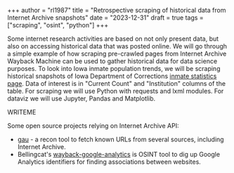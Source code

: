 +++
author = "rl1987"
title = "Retrospective scraping of historical data from Internet Archive snapshots"
date = "2023-12-31"
draft = true
tags = ["scraping", "osint", "python"]
+++

Some internet research activities are based on not only present data, but also
on accessing historical data that was posted online. We will go through a simple 
example of how scraping pre-crawled pages from Internet Archive Wayback
Machine can be used to gather historical data for data science purposes. 
To look into Iowa inmate population trends, we will be scraping historical 
snapshots of Iowa Department of Corrections [inmate statistics page](https://doc-search.iowa.gov/dailystatistics). 
Data of interest is in "Current Count" and "Institution" columns of the table. 
For scraping we will use Python with requests and lxml modules. For dataviz we 
will use Jupyter, Pandas and Matplotlib.

WRITEME

Some open source projects relying on Internet Archive API:

* [gau](https://github.com/lc/gau) - a recon tool to fetch known URLs from several
sources, including Internet Archive.
* Bellingcat's [wayback-google-analytics](https://github.com/bellingcat/wayback-google-analytics)
is OSINT tool to dig up Google Analytics identifiers for finding associations
between websites.

